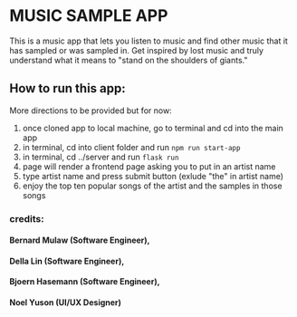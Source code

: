# MUSIC SAMPLE APP

This is a music app that lets you listen to music and find other music that it has sampled or was sampled in. Get inspired by lost music and truly understand what it means to "stand on the shoulders of giants."

## How to run this app:

More directions to be provided but for now:

1. once cloned app to local machine, go to terminal and cd into the main app
2. in terminal, cd into client folder and run `npm run start-app`
3. in terminal, cd ../server and run `flask run`
4. page will render a frontend page asking you to put in an artist name
5. type artist name and press submit button (exlude "the" in artist name)
6. enjoy the top ten popular songs of the artist and the samples in those songs


### credits: 

#### Bernard Mulaw (Software Engineer),

#### Della Lin (Software Engineer),

#### Bjoern Hasemann (Software Engineer),

#### Noel Yuson (UI/UX Designer)
